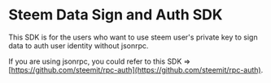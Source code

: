 # Steem Data Sign and Auth SDK

This SDK is for the users who want to use steem user's private key to sign data to auth user identity without jsonrpc.

If you are using jsonrpc, you could refer to this SDK => [https://github.com/steemit/rpc-auth](https://github.com/steemit/rpc-auth).
